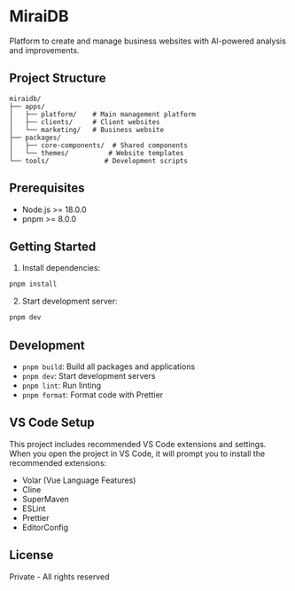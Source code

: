 # MiraiDB

Platform to create and manage business websites with AI-powered analysis and improvements.

## Project Structure

```
miraidb/
├── apps/
│   ├── platform/    # Main management platform
│   ├── clients/     # Client websites
│   └── marketing/   # Business website
├── packages/
│   ├── core-components/  # Shared components
│   └── themes/          # Website templates
└── tools/              # Development scripts
```

## Prerequisites

- Node.js >= 18.0.0
- pnpm >= 8.0.0

## Getting Started

1. Install dependencies:
```bash
pnpm install
```

2. Start development server:
```bash
pnpm dev
```

## Development

- `pnpm build`: Build all packages and applications
- `pnpm dev`: Start development servers
- `pnpm lint`: Run linting
- `pnpm format`: Format code with Prettier

## VS Code Setup

This project includes recommended VS Code extensions and settings. When you open the project in VS Code, it will prompt you to install the recommended extensions:

- Volar (Vue Language Features)
- Cline
- SuperMaven
- ESLint
- Prettier
- EditorConfig

## License

Private - All rights reserved
